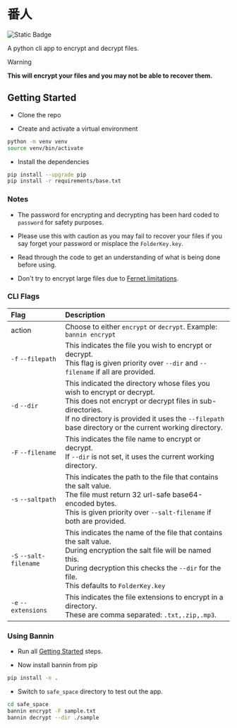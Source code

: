 # 番人

![Static Badge](https://img.shields.io/badge/python-%3E%3D3.8-green?logoColor=white)

A python cli app to encrypt and decrypt files.

> [!WARNING]
> **This will encrypt your files and you may not be able to recover them.**

## Getting Started

- Clone the repo

- Create and activate a virtual environment

```sh
python -m venv venv
source venv/bin/activate
```

- Install the dependencies

```sh
pip install --upgrade pip
pip install -r requirements/base.txt
```

### Notes

- The password for encrypting and decrypting has been hard coded to `password` for safety purposes.

- Please use this with caution as you may fail to recover your files if you say forget your password or misplace the `FolderKey.key`.

- Read through the code to get an understanding of what is being done before using.

- Don't try to encrypt large files due to [Fernet limitations](https://cryptography.io/en/latest/fernet/#limitations).

### CLI Flags

| Flag | Description |
| :--- | :--- |
| action | Choose to either `encrypt` or `decrypt`. Example: `bannin encrypt` |
| `-f` `--filepath` | This indicates the file you wish to encrypt or decrypt.<br /> This flag is given priority over `--dir` and `--filename` if all are provided. |
| `-d` `--dir` | This indicated the directory whose files you wish to encrypt or decrypt.<br /> This does not encrypt or decrypt files in sub-directories.<br /> If no directory is provided it uses the `--filepath` base directory or the current working directory. |
| `-F` `--filename` | This indicates the file name to encrypt or decrypt.<br /> If `--dir` is not set, it uses the current working directory. |
| `-s` `--saltpath` | This indicates the path to the file that contains the salt value.<br /> The file must return 32 url-safe base64-encoded bytes.<br /> This is given priority over `--salt-filename` if both are provided. |
| `-S` `--salt-filename` | This indicates the name of the file that contains the salt value.<br /> During encryption the salt file will be named this.<br /> During decryption this checks the `--dir` for the file.<br /> This defaults to `FolderKey.key` |
| `-e` `--extensions` | This indicates the file extensions to encrypt in a directory.<br /> These are comma separated: `.txt,.zip,.mp3`. |

### Using Bannin

- Run all [Getting Started](#getting-started) steps.

- Now install bannin from pip

```sh
pip install -e .
```

- Switch to `safe_space` directory to test out the app.

```sh
cd safe_space
bannin encrypt -F sample.txt
bannin decrypt --dir ./sample
```

